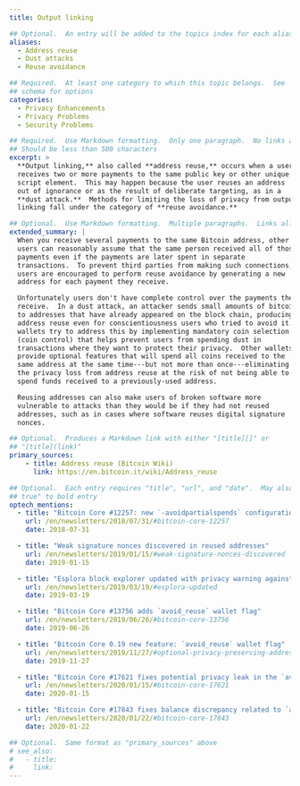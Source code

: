```yaml
---
title: Output linking

## Optional.  An entry will be added to the topics index for each alias
aliases:
  - Address reuse
  - Dust attacks
  - Reuse avoidance

## Required.  At least one category to which this topic belongs.  See
## schema for options
categories:
  - Privacy Enhancements
  - Privacy Problems
  - Security Problems

## Required.  Use Markdown formatting.  Only one paragraph.  No links allowed.
## Should be less than 500 characters
excerpt: >
  **Output linking,** also called **address reuse,** occurs when a user
  receives two or more payments to the same public key or other unique
  script element.  This may happen because the user reuses an address
  out of ignorance or as the result of deliberate targeting, as in a
  **dust attack.**  Methods for limiting the loss of privacy from output
  linking fall under the category of **reuse avoidance.**

## Optional.  Use Markdown formatting.  Multiple paragraphs.  Links allowed.
extended_summary: |
  When you receive several payments to the same Bitcoin address, other
  users can reasonably assume that the same person received all of those
  payments even if the payments are later spent in separate
  transactions.  To prevent third parties from making such connections,
  users are encouraged to perform reuse avoidance by generating a new
  address for each payment they receive.

  Unfortunately users don't have complete control over the payments they
  receive.  In a dust attack, an attacker sends small amounts of bitcoin
  to addresses that have already appeared on the block chain, producing
  address reuse even for conscientiousness users who tried to avoid it.  Some
  wallets try to address this by implementing mandatory coin selection
  (coin control) that helps prevent users from spending dust in
  transactions where they want to protect their privacy.  Other wallets
  provide optional features that will spend all coins received to the
  same address at the same time---but not more than once---eliminating
  the privacy loss from address reuse at the risk of not being able to
  spend funds received to a previously-used address.

  Reusing addresses can also make users of broken software more
  vulnerable to attacks than they would be if they had not reused
  addresses, such as in cases where software reuses digital signature
  nonces.

## Optional.  Produces a Markdown link with either "[title][]" or
## "[title](link)"
primary_sources:
    - title: Address reuse (Bitcoin Wiki)
      link: https://en.bitcoin.it/wiki/Address_reuse

## Optional.  Each entry requires "title", "url", and "date".  May also use "feature:
## true" to bold entry
optech_mentions:
  - title: "Bitcoin Core #12257: new `-avoidpartialspends` configuration option"
    url: /en/newsletters/2018/07/31/#bitcoin-core-12257
    date: 2018-07-31

  - title: "Weak signature nonces discovered in reused addresses"
    url: /en/newsletters/2019/01/15/#weak-signature-nonces-discovered
    date: 2019-01-15

  - title: "Esplora block explorer updated with privacy warning against address reuse"
    url: /en/newsletters/2019/03/19/#esplora-updated
    date: 2019-03-19

  - title: "Bitcoin Core #13756 adds `avoid_reuse` wallet flag"
    url: /en/newsletters/2019/06/26/#bitcoin-core-13756
    date: 2019-06-26

  - title: "Bitcoin Core 0.19 new feature: `avoid_reuse` wallet flag"
    url: /en/newsletters/2019/11/27/#optional-privacy-preserving-address-management
    date: 2019-11-27

  - title: "Bitcoin Core #17621 fixes potential privacy leak in the `avoid_reuse` flag"
    url: /en/newsletters/2020/01/15/#bitcoin-core-17621
    date: 2020-01-15

  - title: "Bitcoin Core #17843 fixes balance discrepancy related to `avoid_reuse` flag"
    url: /en/newsletters/2020/01/22/#bitcoin-core-17843
    date: 2020-01-22

## Optional.  Same format as "primary_sources" above
# see_also:
#   - title:
#     link:
---
```

